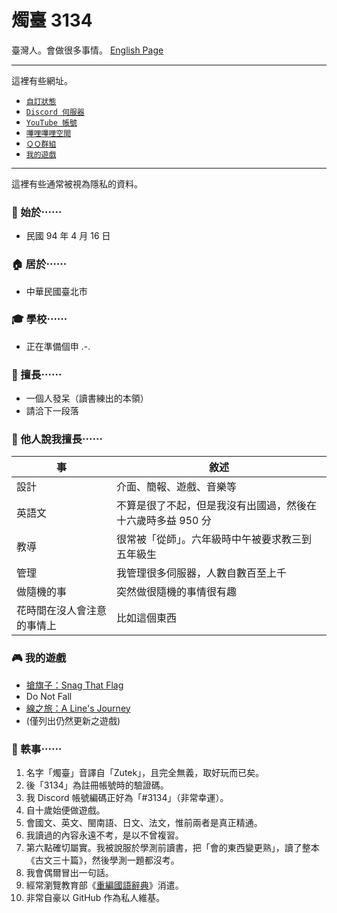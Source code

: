 # 燭臺 3134
臺灣人。會做很多事情。 [English Page](https://github.com/ZutekDL/ZutekDL/blob/main/README.md)

---

這裡有些網址。

- [`自訂狀態`](https://github.com/ZutekDL/ZutekDL/blob/main/Stuffs/Custatus.md)
- [`Discord 伺服器`](http://discord.gg/2c6Hjcm)
- [`YouTube 帳號`](https://www.youtube.com/@Zutek3134)
- [`嗶哩嗶哩空間`](https://b23.tv/dEVgLYW)
- [`ＱＱ群組`](https://jq.qq.com/?wv=1027&k=yrUyqeAB)
- [`我的遊戲`](#我的遊戲)

---

這裡有些通常被視為隱私的資料。

### 🎂 始於⋯⋯
- 民國 94 年 4 月 16 日

### 🏠 居於⋯⋯
- 中華民國臺北市

### 🎓 學校⋯⋯
- 正在準備個申 .-.

### 🦾 擅長⋯⋯
- 一個人發呆（讀書練出的本領）
- 請洽下一段落

### 💪 他人說我擅長⋯⋯
| 事 | 敘述 |
| --- | --- |
| 設計 | 介面、簡報、遊戲、音樂等 |
| 英語文 | 不算是很了不起，但是我沒有出國過，然後在十六歲時多益 950 分 |
| 教導 | 很常被「從師」。六年級時中午被要求教三到五年級生 |
| 管理 | 我管理很多伺服器，人數自數百至上千 |
| 做隨機的事 | 突然做很隨機的事情很有趣 |
| 花時間在沒人會注意的事情上 | 比如這個東西 |

### 🎮 我的遊戲
- [搶旗子：Snag That Flag](https://github.com/ZutekDL/Snag-That-Flag)
- Do Not Fall
- [線之旅：A Line's Journey](https://github.com/ZutekDL/A-Lines-Journey)
- (僅列出仍然更新之遊戲)

### 📝 軼事⋯⋯
1. 名字「燭臺」音譯自「Zutek」，且完全無義，取好玩而已矣。
2. 後「3134」為註冊帳號時的驗證碼。
3. 我 Discord 帳號編碼正好為「#3134」（非常幸運）。
4. 自十歲始便做遊戲。
5. 會國文、英文、閩南語、日文、法文，惟前兩者是真正精通。
6. 我讀過的內容永遠不考，是以不曾複習。
7. 第六點確切屬實。我被說服於學測前讀書，把「會的東西變更熟」，讀了整本《古文三十篇》，然後學測一題都沒考。
8. 我會偶爾冒出一句話。
9. 經常瀏覽教育部《[重編國語辭典](https://dict.revised.moe.edu.tw/index.jsp)》消遣。
10. 非常自豪以 GitHub 作為私人維基。